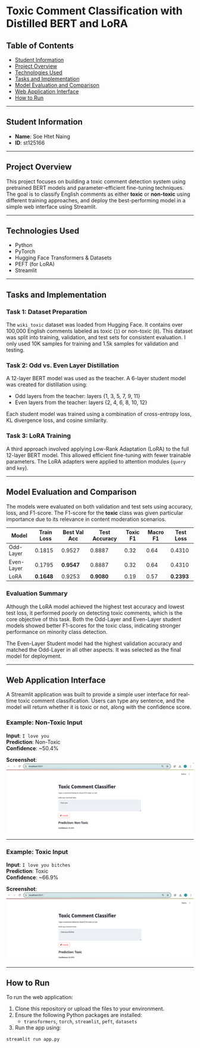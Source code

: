 # Toxic Comment Classification with Distilled BERT and LoRA

## Table of Contents
- [Student Information](#student-information)
- [Project Overview](#project-overview)
- [Technologies Used](#technologies-used)
- [Tasks and Implementation](#tasks-and-implementation)
- [Model Evaluation and Comparison](#model-evaluation-and-comparison)
- [Web Application Interface](#web-application-interface)
- [How to Run](#how-to-run)


---

## Student Information

- **Name**: Soe Htet Naing  
- **ID**: st125166  

---

## Project Overview

This project focuses on building a toxic comment detection system using pretrained BERT models and parameter-efficient fine-tuning techniques. The goal is to classify English comments as either **toxic** or **non-toxic** using different training approaches, and deploy the best-performing model in a simple web interface using Streamlit.

---

## Technologies Used

- Python  
- PyTorch  
- Hugging Face Transformers & Datasets  
- PEFT (for LoRA)  
- Streamlit  

---

## Tasks and Implementation

### Task 1: Dataset Preparation

The `wiki_toxic` dataset was loaded from Hugging Face. It contains over 100,000 English comments labeled as toxic (`1`) or non-toxic (`0`). This dataset was split into training, validation, and test sets for consistent evaluation. I only used 10K samples for training and 1.5k samples for validation and testing.

### Task 2: Odd vs. Even Layer Distillation

A 12-layer BERT model was used as the teacher. A 6-layer student model was created for distillation using:
- Odd layers from the teacher: layers {1, 3, 5, 7, 9, 11}
- Even layers from the teacher: layers {2, 4, 6, 8, 10, 12}

Each student model was trained using a combination of cross-entropy loss, KL divergence loss, and cosine similarity.

### Task 3: LoRA Training

A third approach involved applying Low-Rank Adaptation (LoRA) to the full 12-layer BERT model. This allowed efficient fine-tuning with fewer trainable parameters. The LoRA adapters were applied to attention modules (`query` and `key`).

---

## Model Evaluation and Comparison

The models were evaluated on both validation and test sets using accuracy, loss, and F1-score. The F1-score for the **toxic** class was given particular importance due to its relevance in content moderation scenarios.

| Model        | Train Loss | Best Val Acc | Test Accuracy | Toxic F1 | Macro F1 | Test Loss |
|--------------|------------|---------------|----------------|-----------|------------|-------------|
| Odd-Layer    | 0.1815     | 0.9527        | 0.8887         | 0.32       | 0.64        | 0.4310      |
| Even-Layer   | 0.1795     | **0.9547**    | 0.8887         | 0.32       | 0.64        | 0.4310      |
| LoRA         | **0.1648** | 0.9253        | **0.9080**     | 0.19       | 0.57        | **0.2393**  |

### Evaluation Summary

Although the LoRA model achieved the highest test accuracy and lowest test loss, it performed poorly on detecting toxic comments, which is the core objective of this task. Both the Odd-Layer and Even-Layer student models showed better F1-scores for the toxic class, indicating stronger performance on minority class detection.

The Even-Layer Student model had the highest validation accuracy and matched the Odd-Layer in all other aspects. It was selected as the final model for deployment.

---

## Web Application Interface

A Streamlit application was built to provide a simple user interface for real-time toxic comment classification. Users can type any sentence, and the model will return whether it is toxic or not, along with the confidence score.

### Example: Non-Toxic Input
**Input**: `I love you`  
**Prediction**: Non-Toxic  
**Confidence**: ~50.4%

**Screenshot**:  
![Non-Toxic Example](./non-toxic-screenshot.png)

---

### Example: Toxic Input
**Input**: `I love you bitches`  
**Prediction**: Toxic  
**Confidence**: ~66.9%

**Screenshot**:  
![Toxic Example](./toxic-screenshot.png)

---

## How to Run

To run the web application:

1. Clone this repository or upload the files to your environment.
2. Ensure the following Python packages are installed:
   - `transformers`, `torch`, `streamlit`, `peft`, `datasets`
3. Run the app using:

```bash
streamlit run app.py
